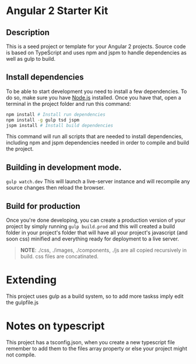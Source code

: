 # Angular 2 Starter Kit

## Description 

This is a seed project or template for your Angular 2 projects. Source code is based on TypeScript and uses npm and jspm to handle dependencies as well as gulp to build. 

## Install dependencies

To be able to start development you need to install a few dependencies. To do so, make sure you have [Node.js](http://nodejs.org) installed. Once you have that, open a terminal in the project folder and run this command:

```bash
npm install # Install run dependencies
npm install -g gulp tsd jspm
jspm install # Install build dependencies
```
This command will run all scripts that are needed to install dependencies, including npm and jspm dependencies needed in order to compile and build the project.

## Building in development mode.

`gulp watch.dev` This will launch a live-server instance and will recompile any source changes then reload the browser.

## Build for production

Once you're done developing, you can create a production version of your project by simply running `gulp build.prod` and this will created a build folder in your project's folder that will have all your project's javascript (and soon css) minified and everything ready for deployment to a live server.

> **NOTE**: ./css, ./images, ./components, ./js are all copied recursively in build. css files are concatinated.

# Extending

This project uses gulp as a build system, so to add more taskss imply edit the gulpfile.js

# Notes on typescript 

This project has a tsconfig.json, when you create a new typescript file remember to add them to the files array property or else your project might not compile.
